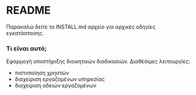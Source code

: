 # README #

Παρακαλώ δείτε το INSTALL.md αρχείο για αρχικές οδηγίες εγκατάστασης. 

### Τι είναι αυτό; ###

Εφαρμογή υποστήριξης διοικητικών διαδικασιών. 
Διαθέσιμες λειτουργίες:

* πιστοποίηση χρηστών
* διαχείριση εργαζομένων υπηρεσίας 
* διαχείριση αδειών εργαζομένων 

